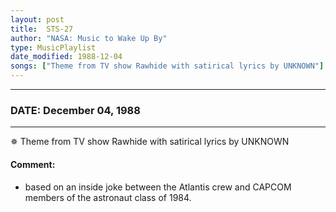 ```yaml
---
layout: post
title:  STS-27
author: "NASA: Music to Wake Up By"
type: MusicPlaylist
date_modified: 1988-12-04
songs: ["Theme from TV show Rawhide with satirical lyrics by UNKNOWN"]
---
```


----
### DATE: December 04, 1988
----
✵ Theme from TV show Rawhide with satirical lyrics by UNKNOWN

#### Comment:
* based on an inside joke between the Atlantis crew and CAPCOM members of the astronaut class of 1984.



<br/>
<center>
	<a target="_blank"
	   href="https://twitter.com/intent/tweet?hashtags=Space,NASA,Playlist,NASAWakeupCalls,SpaceProgram&text={{ page.author}}, '{{ page.songs.first }}' {{ page.title }}, {{ page.date | date: '%B %d, %Y' }}. {{ site.url }}{{ page.url }}&via=nasawakeupcalls"><i class="fab fa-twitter" alt="Tweet this page" style="font-size: 1.3em;"></i></a>
	&nbsp; 	<i class="fas fa-user-astronaut" style="font-size: 1.5em;"></i> &nbsp;
    <a type="amzn" search="'Theme from TV show Rawhide with satirical lyrics by UNKNOWN'" category="popular music">
    <i class="fab fa-amazon" style="font-size: 1.3em;"></i></a>
</center>

